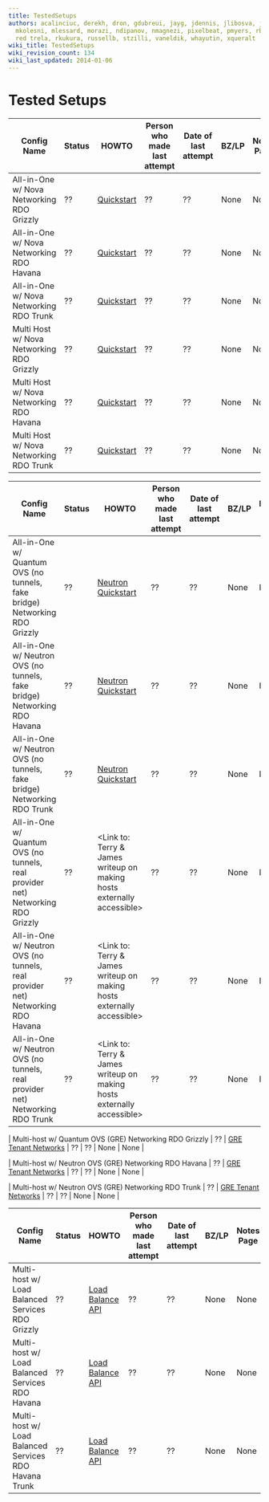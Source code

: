 ```yaml
---
title: TestedSetups
authors: acalinciuc, derekh, dron, gdubreui, jayg, jdennis, jlibosva, jruzicka, kashyap,
  mkolesni, mlessard, morazi, ndipanov, nmagnezi, pixelbeat, pmyers, rbowen, rcritten,
  red trela, rkukura, russellb, stzilli, vaneldik, whayutin, xqueralt
wiki_title: TestedSetups
wiki_revision_count: 134
wiki_last_updated: 2014-01-06
---
```


# Tested Setups

| Config Name                               | Status | HOWTO                                                | Person who made last attempt | Date of last attempt | BZ/LP | Notes Page |
|-------------------------------------------|--------|------------------------------------------------------|------------------------------|----------------------|-------|------------|
| All-in-One w/ Nova Networking RDO Grizzly | ??     | [Quickstart](http://openstack.redhat.com/Quickstart) | ??                           | ??                   | None  | None       |
| All-in-One w/ Nova Networking RDO Havana  | ??     | [Quickstart](http://openstack.redhat.com/Quickstart) | ??                           | ??                   | None  | None       |
| All-in-One w/ Nova Networking RDO Trunk   | ??     | [Quickstart](http://openstack.redhat.com/Quickstart) | ??                           | ??                   | None  | None       |
| Multi Host w/ Nova Networking RDO Grizzly | ??     | [Quickstart](http://openstack.redhat.com/Quickstart) | ??                           | ??                   | None  | None       |
| Multi Host w/ Nova Networking RDO Havana  | ??     | [Quickstart](http://openstack.redhat.com/Quickstart) | ??                           | ??                   | None  | None       |
| Multi Host w/ Nova Networking RDO Trunk   | ??     | [Quickstart](http://openstack.redhat.com/Quickstart) | ??                           | ??                   | None  | None       |

| Config Name                                                                      | Status | HOWTO                                                                        | Person who made last attempt | Date of last attempt | BZ/LP | Notes Page |
|----------------------------------------------------------------------------------|--------|------------------------------------------------------------------------------|------------------------------|----------------------|-------|------------|
| All-in-One w/ Quantum OVS (no tunnels, fake bridge) Networking RDO Grizzly       | ??     | [Neutron Quickstart](http://openstack.redhat.com/Neutron-Quickstart)         | ??                           | ??                   | None  | None       |
| All-in-One w/ Neutron OVS (no tunnels, fake bridge) Networking RDO Havana        | ??     | [Neutron Quickstart](http://openstack.redhat.com/Neutron-Quickstart)         | ??                           | ??                   | None  | None       |
| All-in-One w/ Neutron OVS (no tunnels, fake bridge) Networking RDO Trunk         | ??     | [Neutron Quickstart](http://openstack.redhat.com/Neutron-Quickstart)         | ??                           | ??                   | None  | None       |
| All-in-One w/ Quantum OVS (no tunnels, real provider net) Networking RDO Grizzly | ??     | <Link to:  Terry & James writeup on making hosts externally accessible>      | ??                           | ??                   | None  | None       |
| All-in-One w/ Neutron OVS (no tunnels, real provider net) Networking RDO Havana  | ??     | <Link to:  Terry & James writeup on making hosts externally accessible>      | ??                           | ??                   | None  | None       |
| All-in-One w/ Neutron OVS (no tunnels, real provider net) Networking RDO Trunk   | ??     | <Link to:  Terry & James writeup on making hosts externally accessible>      | ??                           | ??                   | None  | None       |

| Multi-host w/ Quantum OVS (GRE) Networking RDO Grizzly                           | ??     | [GRE Tenant Networks](http://openstack.redhat.com/Using_GRE_Tenant_Networks) | ??                           | ??                   | None  | None       |

| Multi-host w/ Neutron OVS (GRE) Networking RDO Havana                            | ??     | [GRE Tenant Networks](http://openstack.redhat.com/Using_GRE_Tenant_Networks) | ??                           | ??                   | None  | None       |

| Multi-host w/ Neutron OVS (GRE) Networking RDO Trunk                             | ??     | [GRE Tenant Networks](http://openstack.redhat.com/Using_GRE_Tenant_Networks) | ??                           | ??                   | None  | None       |

| Config Name                                           | Status | HOWTO                                                                      | Person who made last attempt | Date of last attempt | BZ/LP | Notes Page |
|-------------------------------------------------------|--------|----------------------------------------------------------------------------|------------------------------|----------------------|-------|------------|
| Multi-host w/ Load Balanced Services RDO Grizzly      | ??     | [Load Balance API](http://openstack.redhat.com/Load_Balance_OpenStack_API) | ??                           | ??                   | None  | None       |
| Multi-host w/ Load Balanced Services RDO Havana       | ??     | [Load Balance API](http://openstack.redhat.com/Load_Balance_OpenStack_API) | ??                           | ??                   | None  | None       |
| Multi-host w/ Load Balanced Services RDO Havana Trunk | ??     | [Load Balance API](http://openstack.redhat.com/Load_Balance_OpenStack_API) | ??                           | ??                   | None  | None       |
